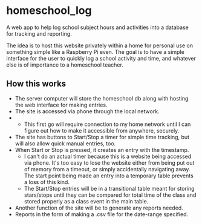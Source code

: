 # homeschool_log
A web app to help log school subject hours and activities into a database for tracking and reporting.

The idea is to host this website privately within a home for personal use on something simple like a Raspberry Pi even. The goal is to have a simple interface for the user to quickly log a school activity and time, and whatever else is of importance to a homeschool teacher.

## How this works
* The server computer will store the homeschool db along with hosting the web interface for making entries.
* The site is accessed via phone through the local network.
* * This first go will require connection to my home network until I can figure out how to make it accessible from anywhere, securely.
* The site has buttons to Start/Stop a timer for simple time tracking, but will also allow quick manual entries, too.
* When Start or Stop is pressed, it creates an entry with the timestamp.
  * I can't do an actual timer because this is a website being accessed via phone. It's too easy to lose the website either from being put out of memory from a timeout, or simply accidentally navigating away. The start point being made an entry into a temporary table prevents a loss of this kind.
  * The Start/Stop entries will be in a transitional table meant for storing stars/stops until they can be compared for total time of the class and stored properly as a class event in the main table.
* Another function of the site will be to generate any reports needed.
* Reports in the form of making a .csv file for the date-range specified.

